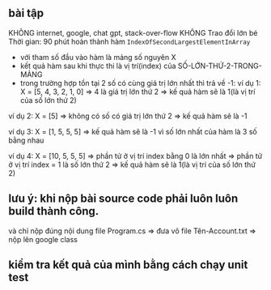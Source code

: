 ﻿## bài tập 
KHÔNG internet, google, chat gpt, stack-over-flow
KHÔNG Trao đổi lớn bé
Thời gian: 90 phút
hoàn thành hàm ```IndexOfSecondLargestElementInArray```
- với tham số đầu vào hàm là mảng số nguyên X
- kết quả hàm sau khi thực thi là vị trí(index) của SỐ-LỚN-THỨ-2-TRONG-MẢNG
- trong trường hợp tồn tại 2 số có cùng giá trị lớn nhất thì trả về -1:
ví dụ 1: X = [5, 4, 3, 2, 1, 0]
=> 4 là giá trị lớn thứ 2
=> kế quả hàm sẽ là 1(là vị trí của số lớn thứ 2)

ví dụ 2: X = [5]
=> không có số có giá trị lớn thứ 2
=> kế quả hàm sẽ là -1

ví dụ 3: X = [1, 5, 5, 5]
=> kế quả hàm sẽ là -1 vì số lớn nhất của hàm là 3 số bằng nhau

ví dụ 4: X = [10, 5, 5, 5]
=> phần tử ở vị trí index bằng 0 là lớn nhất
=> phần tử ở vị trí index = 1 là số lớn thứ 2
=> kế quả hàm sẽ là 1(là vị trí của số lớn thứ 2)

## lưu ý: khi nộp bài source code phải luôn luôn build thành công.
và chỉ nộp đúng nội dung file Program.cs => đưa vô file Tên-Account.txt => nộp lên google class
## kiểm tra kết quả của mình bằng cách chạy unit test


